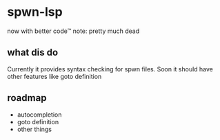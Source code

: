 # spwn-lsp
now with better code:tm:
note: pretty much dead

## what dis do
Currently it provides syntax checking for spwn files. Soon it should have other features like goto definition

## roadmap
- autocompletion
- goto definition
- other things
